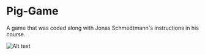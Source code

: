 # Pig-Game
A game that was coded along with Jonas Schmedtmann's instructions in his course.

![Alt text](/relative/path/to/gameScreenshot.PNG?raw=true)
